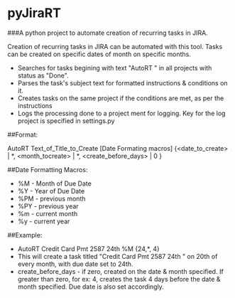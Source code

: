 # pyJiraRT

###A python project to automate creation of recurring tasks in JIRA.

Creation of recurring tasks in JIRA can be automated with this tool. Tasks can be created on specific dates of month on specific months.
* Searches for tasks begining with text "AutoRT " in all projects with status as "Done".
* Parses the task's subject text for formatted instructions & conditions on it.
* Creates tasks on the same project if the conditions are met, as per the instructions
* Logs the processing done to a project ment for logging. Key for the log project is specified in settings.py


##Format:

AutoRT Text_of_Title_to_Create [Date Formating macros] {<date_to_create> | *, <month_tocreate> | *, <create_before_days> | 0 } 

##Date Formatting Macros:
- %M - Month of Due Date
- %Y - Year of Due Date
- %PM - previous month
- %PY - previous year
- %m - current month
- %y - current year
 
##Example: 
* AutoRT Credit Card Pmt 2587 24th %M {24,\*, 4} 
* This will create a task titled "Credit Card Pmt 2587 24th <Month>" on 20th of every month, with due date set to 24th.
* create_before_days - if zero, created on the date & month specified. If greater than zero, for ex: 4, creates the task 4 days before the date & month specified. Due date is also set accordingly.